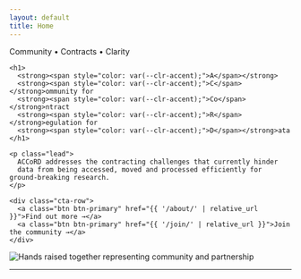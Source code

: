 ```yaml
---
layout: default
title: Home
---
```


<section class="hero">
  <div class="hero-text flow">
    <span class="eyebrow">Community  • Contracts • Clarity</span>

    <h1>
      <strong><span style="color: var(--clr-accent);">A</span></strong>
      <strong><span style="color: var(--clr-accent);">C</span></strong>ommunity for
      <strong><span style="color: var(--clr-accent);">Co</span></strong>ntract
      <strong><span style="color: var(--clr-accent);">R</span></strong>egulation for
      <strong><span style="color: var(--clr-accent);">D</span></strong>ata
    </h1>

    <p class="lead">
      ACCoRD addresses the contracting challenges that currently hinder
      data from being accessed, moved and processed efficiently for ground-breaking research.
    </p>

    <div class="cta-row">
      <a class="btn btn-primary" href="{{ '/about/' | relative_url }}">Find out more →</a>
      <a class="btn btn-primary" href="{{ '/join/' | relative_url }}">Join the community →</a>
    </div>


  </div>

  <div class="hero-media">
    <img
      src="{{ '/assets/images/teamwork.png' | relative_url }}"
      alt="Hands raised together representing community and partnership">
  </div>
</section>

<hr class="section-divider" />
